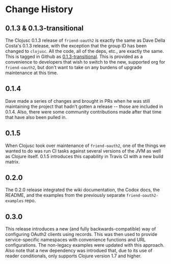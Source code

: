 # Change History


## 0.1.3 & 0.1.3-transitional

The Clojusc 0.1.3 release of `friend-oauth2` is exactly the same as
Dave Della Costa's 0.1.3 release, with the exception that the group ID has been
changed to `clojusc`. All the code, all of the deps, etc., are exactly the
same. This is tagged in Github as [0.1.3-transitional][0.1.3-transitional].
This is provided as a convenience to developers that wish to switch to the new,
supported org for `friend-oauth2`, but don't want to take on any burdens of
upgrade maintenance at this time.


## 0.1.4

Dave made a series of changes and brought in PRs when he was still maintaining
the project that hadn't gotten a release -- those are included in 0.1.4. Also,
there were some community contributions made after that time that have also
been pulled in.


## 0.1.5

When Clojusc took over maintenance of `friend-oauth2`, one of the things we
wanted to do was run CI tasks against several versions of the JVM as well as
Clojure itself. 0.1.5 introduces this capability in Travis CI with a new build
matrix.


## 0.2.0

The 0.2.0 release integrated the wiki documentation, the Codox docs, the
README, and the examples from the previously separate `friend-oauth2-examples`
repo.


## 0.3.0

This release introduces a new (and fully backwards-compatible) way of
configuring OAuth2 clients using records. This was then used to provide
service-specific namespaces with convenience functions and URL configurations.
The non-legacy examples were updated with this approach. Also note that a new
dependency was introdued that, due to its use of reader conditionals, only
supports Clojure version 1.7 and higher.


[0.1.3-transitional]: https://github.com/clojusc/friend-oauth2/releases/tag/0.1.3-transitional
